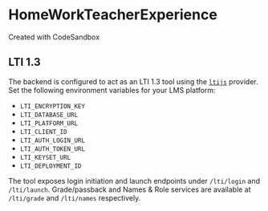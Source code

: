 # HomeWorkTeacherExperience
Created with CodeSandbox

## LTI 1.3

The backend is configured to act as an LTI 1.3 tool using the [`ltijs`](https://github.com/Cvmcosta/ltijs) provider.  Set the
following environment variables for your LMS platform:

- `LTI_ENCRYPTION_KEY`
- `LTI_DATABASE_URL`
- `LTI_PLATFORM_URL`
- `LTI_CLIENT_ID`
- `LTI_AUTH_LOGIN_URL`
- `LTI_AUTH_TOKEN_URL`
- `LTI_KEYSET_URL`
- `LTI_DEPLOYMENT_ID`

The tool exposes login initiation and launch endpoints under `/lti/login` and `/lti/launch`.  Grade/passback and Names & Role
services are available at `/lti/grade` and `/lti/names` respectively.
